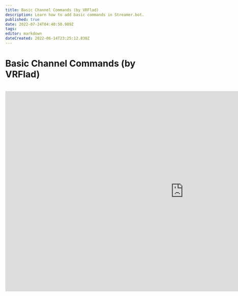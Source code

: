 ```yaml
---
title: Basic Channel Commands (by VRFlad)
description: Learn how to add basic commands in Streamer.bot.
published: true
date: 2022-07-24T04:40:50.989Z
tags: 
editor: markdown
dateCreated: 2022-06-14T23:25:12.830Z
---
```


# Basic Channel Commands (by VRFlad)
<br>
<iframe width="1120" height="630" src="https://www.youtube.com/embed/ZXB6AMzdxxo" title="YouTube video player" frameborder="0" allow="accelerometer; autoplay; clipboard-write; encrypted-media; gyroscope; picture-in-picture" allowfullscreen></iframe>